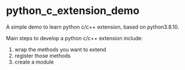 # python_c_extension_demo
A simple demo to learn python c/c++ extension, based on python3.8.10.

Main steps to develop a python c/c++ extension include:
1. wrap the methods you want to extend
2. register those methods
3. create a module
